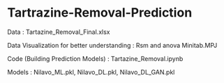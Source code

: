 # Tartrazine-Removal-Prediction

Data : Tartazine_Removal_Final.xlsx

Data Visualization for better understanding : Rsm and anova Minitab.MPJ

Code (Building Prediction Models) : Tartazine_Removal.ipynb

Models : Nilavo_ML.pkl, Nilavo_DL.pkl, Nilavo_DL_GAN.pkl
